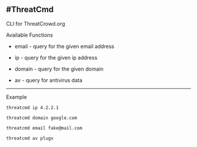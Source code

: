 #ThreatCmd
---

CLI for ThreatCrowd.org

Available Functions

- email - query for the given email address

- ip - query for the given ip address

- domain - query for the given domain

- av - query for antivirus data

---

Example

```
threatcmd ip 4.2.2.1

threatcmd domain google.com

threatcmd email fake@mail.com

threatcmd av plugx
```
